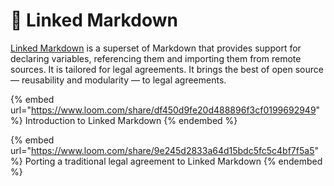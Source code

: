 # 📃 Linked Markdown

[Linked Markdown](https://linked.md) is a superset of Markdown that provides support for declaring variables, referencing them and importing them from remote sources. It is tailored for legal agreements. It brings the best of open source — reusability and modularity — to legal agreements.

{% embed url="https://www.loom.com/share/df450d9fe20d488896f3cf0199692949" %}
Introduction to Linked Markdown
{% endembed %}

{% embed url="https://www.loom.com/share/9e245d2833a64d15bdc5fc5c4bf7f5a5" %}
Porting a traditional legal agreement to Linked Markdown
{% endembed %}
